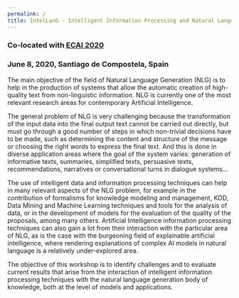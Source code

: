 ```yaml
---
permalink: /
title: IntelLanG - Intelligent Information Processing and Natural Language Generation
---
```


### Co-located with [ECAI 2020](http://ecai2020.eu/)
### June 8, 2020, Santiago de Compostela, Spain

The main objective of the field of Natural Language Generation (NLG) is to help in the production of systems that allow the automatic creation of high-quality text from non-linguistic information.  NLG is currently one of the most relevant research areas for contemporary Artificial Intelligence. 

The general problem of NLG is very challenging because the transformation of the input data into the final output text cannot be carried out directly, but must go through a good number of steps in which non-trivial decisions have to be made, such as determining the content and structure of the message or choosing the right words to express the final text. And this is done in diverse application areas where the goal of the system varies: generation of informative texts, summaries, simplified texts, persuasive texts, recommendations, narratives or conversational turns in dialogue systems…

The use of intelligent data and information processing techniques can help in many relevant aspects of the NLG problem, for example in the contribution of formalisms for knowledge modeling and management, KDD, Data Mining and Machine Learning techniques and tools for the analysis of data, or in the development of models for the evaluation of the quality of the proposals, among many others. Artificial Intelligence information processing techniques can also gain a lot from their interaction with the particular area of ​​NLG, as is the case with the burgeoning field of explainable artificial intelligence, where rendering explanations of complex AI models in natural language is a relatively under-explored area. 

The objective of this workshop is to identify challenges and to evaluate current results that arise from the interaction of intelligent information processing techniques with the natural language generation body of knowledge, both at the level of models and applications.
